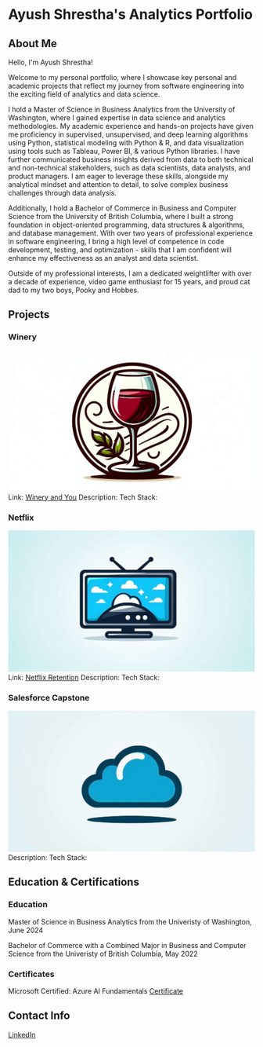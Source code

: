 # Ayush Shrestha's Analytics Portfolio

## About Me

Hello, I'm Ayush Shrestha!

Welcome to my personal portfolio, where I showcase key personal and academic projects that reflect my journey from software engineering into the exciting field of analytics and data science.

I hold a Master of Science in Business Analytics from the University of Washington, where I gained expertise in data science and analytics methodologies. My academic experience and hands-on projects have given me proficiency in supervised, unsupervised, and deep learning algorithms using Python, statistical modeling with Python & R, and data visualization using tools such as Tableau, Power BI, & various Python libraries. I have further communicated business insights derived from data to both technical and non-technical stakeholders, such as data scientists, data analysts, and product managers. I am eager to leverage these skills, alongside my analytical mindset and attention to detail, to solve complex business challenges through data analysis.

Additionally, I hold a Bachelor of Commerce in Business and Computer Science from the University of British Columbia, where I built a strong foundation in object-oriented programming, data structures & algorithms, and database management. With over two years of professional experience in software engineering, I bring a high level of competence in code development, testing, and optimization - skills that I am confident will enhance my effectiveness as an analyst and data scientist.

Outside of my professional interests, I am a dedicated weightlifter with over a decade of experience, video game enthusiast for 15 years, and proud cat dad to my two boys, Pooky and Hobbes.

## Projects

### Winery

![Winery and you](artifacts/winery.png)
Link: [Winery and You](https://github.com/hobbeskocha/winery-and-you)
Description:
Tech Stack:

### Netflix

![Netflix retention](artifacts/streaming.png)
Link: [Netflix Retention](https://github.com/hobbeskocha/netflix-retention)
Description:
Tech Stack:

### Salesforce Capstone

![Blue Cloud](artifacts/blue-cloud.png)
Description:
Tech Stack:

## Education & Certifications

### Education

Master of Science in Business Analytics from the Univeristy of Washington, June 2024

Bachelor of Commerce with a Combined Major in Business and Computer Science from the Univeristy of British Columbia, May 2022

### Certificates

Microsoft Certified: Azure AI Fundamentals [Certificate](https://learn.microsoft.com/api/credentials/share/en-us/ayushres-8993/72FFBA6B68CC6CD1?sharingId)

## Contact Info

[LinkedIn](https://www.linkedin.com/in/ayush-yoshi-shrestha/)

